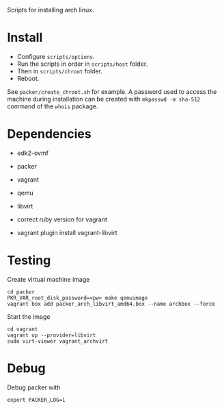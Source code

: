 Scripts for installing arch linux.

# Install

* Configure `scripts/options`.
* Run the scripts in order in `scripts/host` folder.
* Then in `scripts/chroot` folder.
* Reboot.

See `packer/create_chroot.sh` for example. A password used to access the machine
during installation can be created with `mkpasswd -m sha-512` command of the
`whois` package.

# Dependencies

* edk2-ovmf
* packer
* vagrant
* qemu
* libvirt
* correct ruby version for vagrant

* vagrant plugin install vagrant-libvirt

# Testing

Create virtual machine image
```
cd packer
PKR_VAR_root_disk_password=<pw> make qemuimage
vagrant box add packer_arch_libvirt_amd64.box --name archbox --force
```

Start the image
```
cd vagrant
vagrant up --provider=libvirt
sudo virt-viewer vagrant_archvirt
```

# Debug

Debug packer with
```
export PACKER_LOG=1
```
